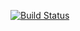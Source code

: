 [![Build Status](https://travis-ci.com/hao0131/ex2-3.svg?branch=main)](https://travis-ci.com/hao0131/ex2-3)
